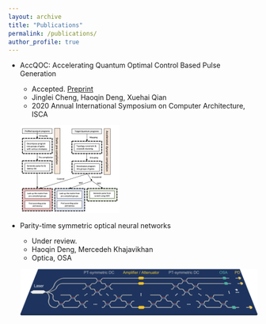 ```yaml
---
layout: archive
title: "Publications"
permalink: /publications/
author_profile: true
---
```




* AccQOC: Accelerating Quantum Optimal Control Based Pulse Generation
  *	Accepted. [Preprint](https://arxiv.org/abs/2003.00376)
  *	Jinglei Cheng, Haoqin Deng, Xuehai Qian
  *	2020 Annual International Symposium on Computer Architecture, ISCA

  ![img_accqoc](/images/accqoc2.png)


* Parity-time symmetric optical neural networks 
  *	Under review.
  *	Haoqin Deng, Mercedeh Khajavikhan
  *	Optica, OSA

  ![img_ptonn](/images/ptonn.png)